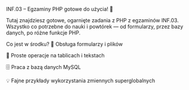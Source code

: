 INF.03 – Egzaminy PHP gotowe do użycia! 🚀

Tutaj znajdziesz gotowe, ogarnięte zadania z PHP z egzaminów INF.03. Wszystko co potrzebne do nauki i powtórek — od formularzy, przez bazy danych, po różne funkcje PHP.

Co jest w środku?
📝 Obsługa formularzy i plików

🔢 Proste operacje na tablicach i tekstach

🗄️ Praca z bazą danych MySQL

💡 Fajne przykłady wykorzystania zmiennych superglobalnych

